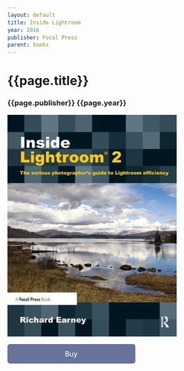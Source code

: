 ```yaml
---
layout: default
title: Inside Lightroom
year: 2016
publisher: Focal Press
parent: books
---
```


# {{page.title}}

### {{page.publisher}} {{page.year}}


[![{{page.title}}](inside-lightroom.webp "[{{page.title}}")](https://www.amazon.co.uk/Inside-Lightroom-serious-photographers-efficiency/dp/1138456306/ref=sr_1_1?crid=2GUWEQC5PZI49&keywords=inside+lightroom&qid=1680883549&sprefix=inside+lightroom%2Caps%2C219&sr=8-1)

<a href="https://www.amazon.co.uk/Inside-Lightroom-serious-photographers-efficiency/dp/1138456306/ref=sr_1_1?crid=2GUWEQC5PZI49&keywords=inside+lightroom&qid=1680883549&sprefix=inside+lightroom%2Caps%2C219&sr=8-1">
	<img src="../assets/buy.svg" width="288" alt="Buy" title="buy" />
</a>